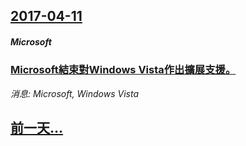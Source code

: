 ## [2017-04-11](/news/2017/04/11/index.md)

##### Microsoft
### [Microsoft結束對Windows Vista作出擴展支援。 ](/news/2017/04/11/Microsoft結束對Windows-Vista作出擴展支援.md)
_消息: Microsoft, Windows Vista_

## [前一天...](/news/2017/04/10/index.md)


